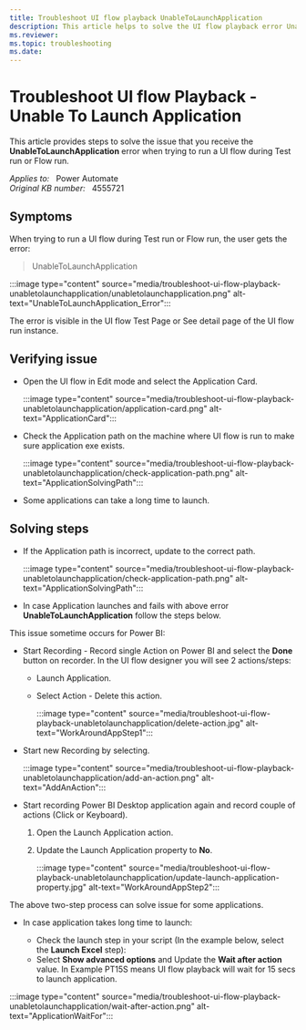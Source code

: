```yaml
---
title: Troubleshoot UI flow playback UnableToLaunchApplication
description: This article helps to solve the UI flow playback error UnableToLaunchApplication when trying to run a UI flow during Test run or Flow run.
ms.reviewer: 
ms.topic: troubleshooting
ms.date: 
---
```

# Troubleshoot UI flow Playback - Unable To Launch Application

This article provides steps to solve the issue that you receive the **UnableToLaunchApplication** error when trying to run a UI flow during Test run or Flow run.

_Applies to:_ &nbsp; Power Automate  
_Original KB number:_ &nbsp; 4555721

## Symptoms

When trying to run a UI flow during Test run or Flow run, the user gets the error:

> UnableToLaunchApplication

:::image type="content" source="media/troubleshoot-ui-flow-playback-unabletolaunchapplication/unabletolaunchapplication.png" alt-text="UnableToLaunchApplication_Error":::

The error is visible in the UI flow Test Page or See detail page of the UI flow run instance.

## Verifying issue

- Open the UI flow in Edit mode and select the Application Card.

  :::image type="content" source="media/troubleshoot-ui-flow-playback-unabletolaunchapplication/application-card.png" alt-text="ApplicationCard":::

- Check the Application path on the machine where UI flow is run to make sure application exe exists.

  :::image type="content" source="media/troubleshoot-ui-flow-playback-unabletolaunchapplication/check-application-path.png" alt-text="ApplicationSolvingPath":::

- Some applications can take a long time to launch.

## Solving steps

- If the Application path is incorrect, update to the correct path.

  :::image type="content" source="media/troubleshoot-ui-flow-playback-unabletolaunchapplication/check-application-path.png" alt-text="ApplicationSolvingPath":::

- In case Application launches and fails with above error **UnableToLaunchApplication** follow the steps below.

This issue sometime occurs for Power BI:

- Start Recording - Record single Action on Power BI and select the **Done** button on recorder. In the UI flow designer you will see 2 actions/steps:
  - Launch Application.
  - Select Action - Delete this action.

    :::image type="content" source="media/troubleshoot-ui-flow-playback-unabletolaunchapplication/delete-action.jpg" alt-text="WorkAroundAppStep1":::

- Start new Recording by selecting.

   :::image type="content" source="media/troubleshoot-ui-flow-playback-unabletolaunchapplication/add-an-action.png" alt-text="AddAnAction":::

- Start recording Power BI Desktop application again and record couple of actions (Click or Keyboard).

  1. Open the Launch Application action.
  2. Update the Launch Application property to **No**.

     :::image type="content" source="media/troubleshoot-ui-flow-playback-unabletolaunchapplication/update-launch-application-property.jpg" alt-text="WorkAroundAppStep2":::

The above two-step process can solve issue for some applications.

- In case application takes long time to launch:

  - Check the launch step in your script (In the example below, select the **Launch Excel** step):
  - Select **Show advanced options** and Update the **Wait after action** value. In Example PT15S means UI flow playback will wait for 15 secs to launch application.

:::image type="content" source="media/troubleshoot-ui-flow-playback-unabletolaunchapplication/wait-after-action.png" alt-text="ApplicationWaitFor":::

